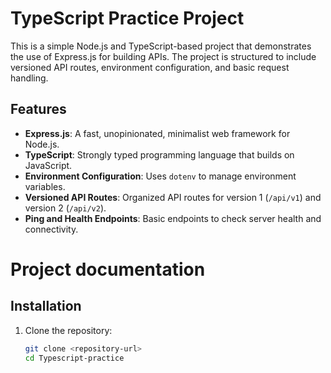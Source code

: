 # TypeScript Practice Project

This is a simple Node.js and TypeScript-based project that demonstrates the use of Express.js for building APIs. The project is structured to include versioned API routes, environment configuration, and basic request handling.

## Features

- **Express.js**: A fast, unopinionated, minimalist web framework for Node.js.
- **TypeScript**: Strongly typed programming language that builds on JavaScript.
- **Environment Configuration**: Uses `dotenv` to manage environment variables.
- **Versioned API Routes**: Organized API routes for version 1 (`/api/v1`) and version 2 (`/api/v2`).
- **Ping and Health Endpoints**: Basic endpoints to check server health and connectivity.

 # Project documentation
 
## Installation

1. Clone the repository:
   ```bash
   git clone <repository-url>
   cd Typescript-practice


